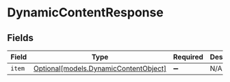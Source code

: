 # DynamicContentResponse


## Fields

| Field                                                                      | Type                                                                       | Required                                                                   | Description                                                                |
| -------------------------------------------------------------------------- | -------------------------------------------------------------------------- | -------------------------------------------------------------------------- | -------------------------------------------------------------------------- |
| `item`                                                                     | [Optional[models.DynamicContentObject]](../models/dynamiccontentobject.md) | :heavy_minus_sign:                                                         | N/A                                                                        |